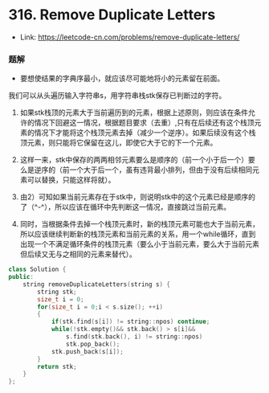 # 316. Remove Duplicate Letters

* Link: https://leetcode-cn.com/problems/remove-duplicate-letters/

### 题解

* 要想使结果的字典序最小，就应该尽可能地将小的元素留在前面。  

我们可以从头遍历输入字符串s，用字符串栈stk保存已判断过的字符。

1. 如果stk栈顶的元素大于当前遍历到的元素，根据上述原则，则应该在条件允许的情况下回避这一情况，根据题目要求（去重）,只有在后续还有这个栈顶元素的情况下才能将这个栈顶元素去掉（减少一个逆序）。如果后续没有这个栈顶元素，则只能将它保留在这儿，即使它大于它的下一个元素。

2. 这样一来，stk中保存的两两相邻元素要么是顺序的（前一个小于后一个）要么是逆序的（前一个大于后一个，虽有违背最小排列，但由于没有后续相同元素可以替换，只能这样将就）。

3. 由2）可知如果当前元素存在于stk中，则说明stk中的这个元素已经是顺序的了（^-^），所以应该在循环中先判断这一情况，直接跳过当前元素。

4. 同时，当根据条件去掉一个栈顶元素时，新的栈顶元素可能也大于当前元素，所以应该继续判断新的栈顶元素和当前元素的关系，用一个while循环，直到出现一个不满足循环条件的栈顶元素（要么小于当前元素，要么大于当前元素但后续又无与之相同的元素来替代）。

```c++
class Solution {
public:
    string removeDuplicateLetters(string s) {
        string stk;
        size_t i = 0;
        for(size_t i = 0;i < s.size(); ++i)
        {
            if(stk.find(s[i]) != string::npos) continue;
            while(!stk.empty()&& stk.back() > s[i]&& 
                s.find(stk.back(), i) != string::npos)
                stk.pop_back();
            stk.push_back(s[i]);
        }
        return stk;
    }
};
```
